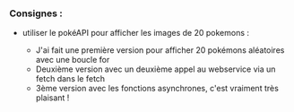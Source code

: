 ### Consignes : 

- utiliser le pokéAPI pour afficher les images de 20 pokemons :

	- J'ai fait une première version pour afficher 20 pokémons aléatoires avec une boucle for
	- Deuxième version avec un deuxième appel au webservice via un fetch dans le fetch
	- 3ème version avec les fonctions asynchrones, c'est vraiment très plaisant !
